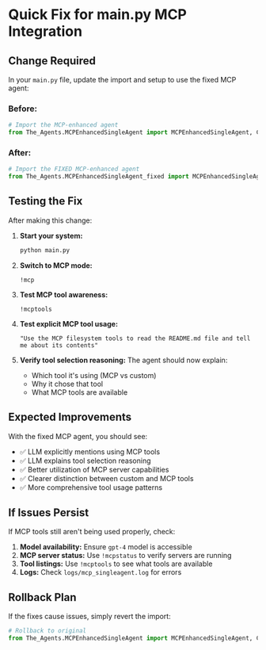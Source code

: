 # Quick Fix for main.py MCP Integration

## Change Required

In your `main.py` file, update the import and setup to use the fixed MCP agent:

### Before:
```python
# Import the MCP-enhanced agent
from The_Agents.MCPEnhancedSingleAgent import MCPEnhancedSingleAgent, CommonMCPConfigs, MCPServerConfig
```

### After:
```python
# Import the FIXED MCP-enhanced agent
from The_Agents.MCPEnhancedSingleAgent_fixed import MCPEnhancedSingleAgent, CommonMCPConfigs, MCPServerConfig
```

## Testing the Fix

After making this change:

1. **Start your system:**
   ```bash
   python main.py
   ```

2. **Switch to MCP mode:**
   ```
   !mcp
   ```

3. **Test MCP tool awareness:**
   ```
   !mcptools
   ```

4. **Test explicit MCP tool usage:**
   ```
   "Use the MCP filesystem tools to read the README.md file and tell me about its contents"
   ```

5. **Verify tool selection reasoning:**
   The agent should now explain:
   - Which tool it's using (MCP vs custom)
   - Why it chose that tool
   - What MCP tools are available

## Expected Improvements

With the fixed MCP agent, you should see:

- ✅ LLM explicitly mentions using MCP tools
- ✅ LLM explains tool selection reasoning  
- ✅ Better utilization of MCP server capabilities
- ✅ Clearer distinction between custom and MCP tools
- ✅ More comprehensive tool usage patterns

## If Issues Persist

If MCP tools still aren't being used properly, check:

1. **Model availability:** Ensure `gpt-4` model is accessible
2. **MCP server status:** Use `!mcpstatus` to verify servers are running
3. **Tool listings:** Use `!mcptools` to see what tools are available
4. **Logs:** Check `logs/mcp_singleagent.log` for errors

## Rollback Plan

If the fixes cause issues, simply revert the import:
```python
# Rollback to original
from The_Agents.MCPEnhancedSingleAgent import MCPEnhancedSingleAgent, CommonMCPConfigs, MCPServerConfig
```
